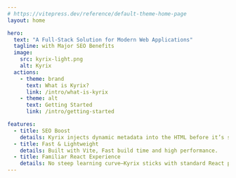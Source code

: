 ```yaml
---
# https://vitepress.dev/reference/default-theme-home-page
layout: home

hero:
  text: "A Full-Stack Solution for Modern Web Applications"
  tagline: with Major SEO Benefits
  image:
    src: kyrix-light.png
    alt: Kyrix
  actions:
    - theme: brand
      text: What is Kyrix?
      link: /intro/what-is-kyrix
    - theme: alt
      text: Getting Started
      link: /intro/getting-started

features:
  - title: SEO Boost
    details: Kyrix injects dynamic metadata into the HTML before it’s served, giving significant SEO benefits.
  - title: Fast & Lightweight
    details: Built with Vite, Fast build time and high performance.
  - title: Familiar React Experience
    details: No steep learning curve—Kyrix sticks with standard React practices and client-side rendering.
---
```

